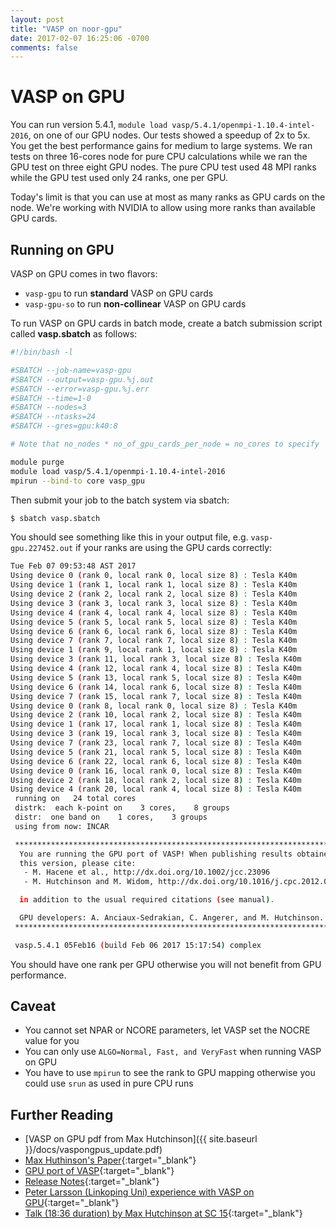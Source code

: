 ```yaml
---
layout: post
title: "VASP on noor-gpu"
date: 2017-02-07 16:25:06 -0700
comments: false
---
```



# VASP on GPU

You can run version 5.4.1, ```module load vasp/5.4.1/openmpi-1.10.4-intel-2016```, on one of our GPU nodes. Our tests showed a speedup of 2x to 5x. You get the best performance gains for medium to large systems. We ran tests on three 16-cores node for pure CPU calculations while we ran the GPU test on three eight GPU nodes. The pure CPU test used 48 MPI ranks while the GPU test used only 24 ranks, one per GPU.

Today's limit is that you can use at most as many ranks as GPU cards on the node. We're working with NVIDIA to allow using more ranks than available GPU cards.

## Running on GPU

VASP on GPU comes in two flavors:

  - ```vasp-gpu``` to run **standard** VASP on GPU cards
  - ```vasp-gpu-so``` to run **non-collinear** VASP on GPU cards

To run VASP on GPU cards in batch mode, create a batch submission script called **vasp.sbatch** as follows:

```bash
#!/bin/bash -l

#SBATCH --job-name=vasp-gpu
#SBATCH --output=vasp-gpu.%j.out
#SBATCH --error=vasp-gpu.%j.err
#SBATCH --time=1-0
#SBATCH --nodes=3
#SBATCH --ntasks=24
#SBATCH --gres=gpu:k40:8

# Note that no_nodes * no_of_gpu_cards_per_node = no_cores to specify

module purge
module load vasp/5.4.1/openmpi-1.10.4-intel-2016
mpirun --bind-to core vasp_gpu
```

Then submit your job to the batch system via sbatch:
```bash
$ sbatch vasp.sbatch
```

You should see something like this in your output file, e.g. ```vasp-gpu.227452.out``` if your ranks are using the GPU cards correctly:

```bash
Tue Feb 07 09:53:48 AST 2017
Using device 0 (rank 0, local rank 0, local size 8) : Tesla K40m
Using device 1 (rank 1, local rank 1, local size 8) : Tesla K40m
Using device 2 (rank 2, local rank 2, local size 8) : Tesla K40m
Using device 3 (rank 3, local rank 3, local size 8) : Tesla K40m
Using device 4 (rank 4, local rank 4, local size 8) : Tesla K40m
Using device 5 (rank 5, local rank 5, local size 8) : Tesla K40m
Using device 6 (rank 6, local rank 6, local size 8) : Tesla K40m
Using device 7 (rank 7, local rank 7, local size 8) : Tesla K40m
Using device 1 (rank 9, local rank 1, local size 8) : Tesla K40m
Using device 3 (rank 11, local rank 3, local size 8) : Tesla K40m
Using device 4 (rank 12, local rank 4, local size 8) : Tesla K40m
Using device 5 (rank 13, local rank 5, local size 8) : Tesla K40m
Using device 6 (rank 14, local rank 6, local size 8) : Tesla K40m
Using device 7 (rank 15, local rank 7, local size 8) : Tesla K40m
Using device 0 (rank 8, local rank 0, local size 8) : Tesla K40m
Using device 2 (rank 10, local rank 2, local size 8) : Tesla K40m
Using device 1 (rank 17, local rank 1, local size 8) : Tesla K40m
Using device 3 (rank 19, local rank 3, local size 8) : Tesla K40m
Using device 7 (rank 23, local rank 7, local size 8) : Tesla K40m
Using device 5 (rank 21, local rank 5, local size 8) : Tesla K40m
Using device 6 (rank 22, local rank 6, local size 8) : Tesla K40m
Using device 0 (rank 16, local rank 0, local size 8) : Tesla K40m
Using device 2 (rank 18, local rank 2, local size 8) : Tesla K40m
Using device 4 (rank 20, local rank 4, local size 8) : Tesla K40m
 running on   24 total cores
 distrk:  each k-point on    3 cores,    8 groups
 distr:  one band on    1 cores,    3 groups
 using from now: INCAR

 *******************************************************************************
  You are running the GPU port of VASP! When publishing results obtained with
  this version, please cite:
   - M. Hacene et al., http://dx.doi.org/10.1002/jcc.23096
   - M. Hutchinson and M. Widom, http://dx.doi.org/10.1016/j.cpc.2012.02.017

  in addition to the usual required citations (see manual).

  GPU developers: A. Anciaux-Sedrakian, C. Angerer, and M. Hutchinson.
 *******************************************************************************

 vasp.5.4.1 05Feb16 (build Feb 06 2017 15:17:54) complex
```

You should have one rank per GPU otherwise you will not benefit from GPU performance.

## Caveat
  * You cannot set NPAR or NCORE parameters, let VASP set the NOCRE value for you
  * You can only use ```ALGO=Normal, Fast, and VeryFast``` when running VASP on GPU
  * You have to use ```mpirun``` to see the rank to GPU mapping otherwise you could use ```srun``` as used in pure CPU runs

## Further Reading

  * [VASP on GPU pdf from Max Hutchinson]({{ site.baseurl }}/docs/vaspongpus_update.pdf)
  * [Max Huthinson's Paper](http://www.sciencedirect.com/science/article/pii/S0010465512000707){:target="_blank"}
  * [GPU port of VASP](http://cms.mpi.univie.ac.at/wiki/index.php/GPU_port_of_VASP){:target="_blank"}
  * [Release Notes](https://www.vasp.at/index.php/news/44-administrative/115-new-release-vasp-5-4-1-with-gpu-support){:target="_blank"}
  * [Peter Larsson (Linkoping Uni) experience with VASP on GPU](https://www.nsc.liu.se/~pla/blog/2015/11/16/vaspgpu/){:target="_blank"}
  * [Talk (18:36 duration) by Max Hutchinson at SC 15](http://images.nvidia.com/events/sc15/SC5120-vasp-gpus.html){:target="_blank"}
